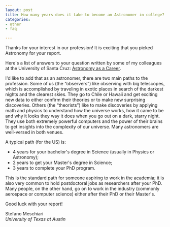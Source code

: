 ```yaml
---
layout: post
title: How many years does it take to become an Astronomer in college? Does one need a doctoral degree?
categories:
- other
- faq

---
```


Thanks for your interest in our profession! It is exciting that you picked Astronomy for your report.

Here's a list of answers to your question written by some of my colleagues at the University of Santa Cruz: [Astronomy as a Career](http://www.ucolick.org/~mountain/AAA/aaa_old/astronomer.html).

I'd like to add that as an astronomer, there are two main paths to the profession. Some of us (the “observers”) like observing with big telescopes, which is accomplished by traveling in exotic places in search of the darkest nights and the clearest skies. They go to Chile or Hawaii and get exciting new data to either confirm their theories or to make new surprising discoveries. Others (the “theorists”) like to make discoveries by applying math and physics to understand how the universe works, how it came to be and why it looks they way it does when you go out on a dark, starry night. They use both extremely powerful computers and the power of their brains to get insights into the complexity of our universe. Many astronomers are well-versed in both venues.

A typical path (for the US) is:

* 4 years for your bachelor's degree in Science (usually in Physics or Astronomy);
* 2 years to get your Master's degree in Science;
* 3 years to complete your PhD program.

This is the standard path for someone aspiring to work in the academia; it is also very common to hold postdoctoral jobs as researchers after your PhD. Many people, on the other hand, go on to work in the industry (commonly aerospace or computer science) either after their PhD or their Master's.

Good luck with your report!

Stefano Meschiari<br>
*University of Texas at Austin*
